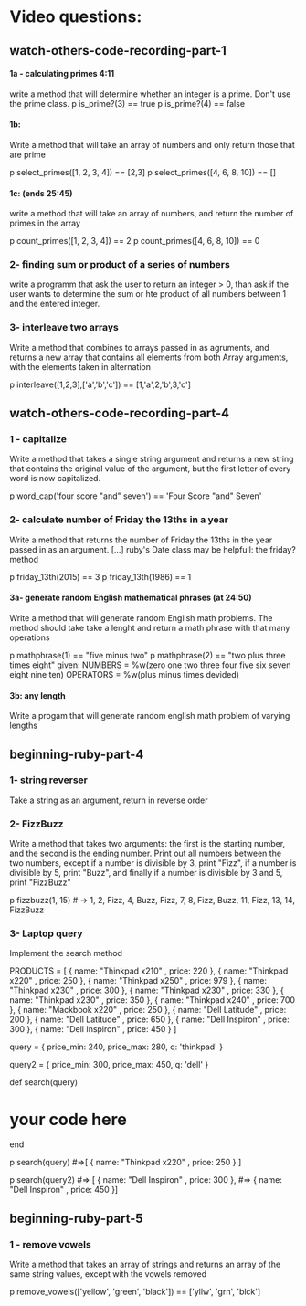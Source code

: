 # Video questions:

## watch-others-code-recording-part-1
#### 1a - calculating primes 4:11
write a method that will determine whether an integer is a prime.
Don't use the prime class.
p is_prime?(3) == true
p is_prime?(4) == false

#### 1b:
Write a method that will take an array of numbers and only return those that
are prime

p select_primes([1, 2, 3, 4]) == [2,3]
p select_primes([4, 6, 8, 10]) == []

#### 1c: (ends 25:45)
write a method that will take an array of numbers, and return the number of
primes in the array

p count_primes([1, 2, 3, 4]) == 2
p count_primes([4, 6, 8, 10]) == 0

### 2- finding sum or product of a series of numbers
write a programm that ask the user to return an integer > 0, than ask if the
user wants to determine the sum or hte product of all numbers between 1 and the
entered integer.

### 3- interleave two arrays
Write a method that combines to arrays passed in as agruments, and returns
a new array that contains all elements from both Array arguments, with the
elements taken in alternation

p interleave([1,2,3],['a','b','c']) == [1,'a',2,'b',3,'c']


## watch-others-code-recording-part-4
### 1 - capitalize
Write a method that takes a single string argument and returns a new string
that contains the original value of the argument, but the first letter of
every word is now capitalized.

p word_cap('four score "and" seven') == 'Four Score "and" Seven'

### 2- calculate number of Friday the 13ths in a year
Write a method that returns the number of Friday the 13ths in the year
passed in as an argument. [...]
ruby's Date class may be helpfull: the friday? method

p friday_13th(2015) == 3
p friday_13th(1986) == 1

#### 3a- generate random English mathematical phrases (at 24:50)
Write a method that will generate random English math problems. The method
should take take a lenght and return a math phrase with that many operations

p mathphrase(1) == "five minus two"
p mathphrase(2) == "two plus three times eight"
given:
NUMBERS = %w(zero one two three four five six seven eight nine ten)
OPERATORS = %w(plus minus times devided)

#### 3b: any length
Write a progam that will generate random english math problem of varying
lengths


## beginning-ruby-part-4
### 1- string reverser
Take a string as an argument, return in reverse order
### 2- FizzBuzz
Write a method that takes two arguments: the first is the starting
number, and the second is the ending number. Print out all numbers
between the two numbers, except if a number is divisible by 3, print
"Fizz", if a number is divisible by 5, print "Buzz", and finally if
a number is divisible by 3 and 5, print "FizzBuzz"

p fizzbuzz(1, 15) # -> 1, 2, Fizz, 4, Buzz, Fizz, 7, 8, Fizz, Buzz, 11, Fizz, 13, 14, FizzBuzz

### 3- Laptop query
Implement the search method

PRODUCTS = [
  { name: "Thinkpad x210" , price: 220 },
  { name: "Thinkpad x220" , price: 250 },
  { name: "Thinkpad x250" , price: 979 },
  { name: "Thinkpad x230" , price: 300 },
  { name: "Thinkpad x230" , price: 330 },
  { name: "Thinkpad x230" , price: 350 },
  { name: "Thinkpad x240" , price: 700 },
  { name: "Mackbook x220" , price: 250 },
  { name: "Dell Latitude" , price: 200 },
  { name: "Dell Latitude" , price: 650 },
  { name: "Dell Inspiron" , price: 300 },
  { name: "Dell Inspiron" , price: 450 }
]

query = {
  price_min: 240,
  price_max: 280,
  q: 'thinkpad'
}

query2 = {
  price_min: 300,
  price_max: 450,
  q: 'dell'
}

def search(query)
  # your code here
end

p search(query)
#=>[ { name: "Thinkpad x220" , price: 250 } ]

p search(query2)
#=> [ { name: "Dell Inspiron" , price: 300 },
#=>  { name: "Dell Inspiron" , price: 450 }]


## beginning-ruby-part-5
### 1 - remove vowels
Write a method that takes an array of strings and returns an array of
the same string values, except with the vowels removed

p remove_vowels(['yellow', 'green', 'black']) == ['yllw', 'grn', 'blck']
